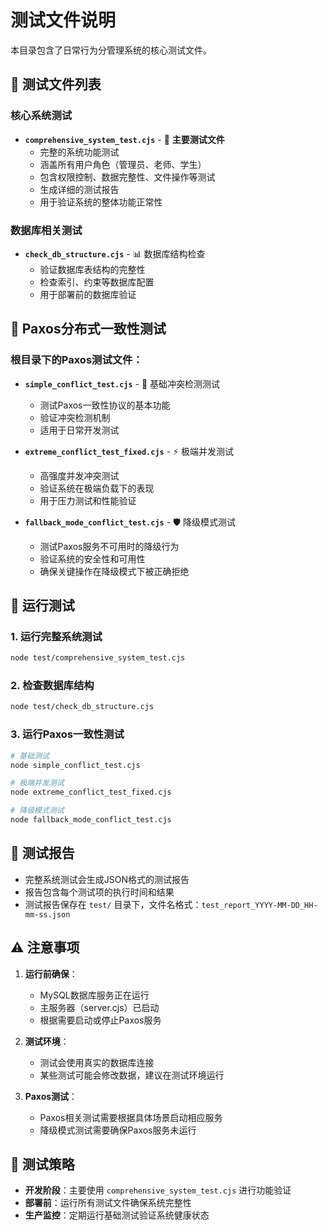 # 测试文件说明

本目录包含了日常行为分管理系统的核心测试文件。

## 🧪 测试文件列表

### 核心系统测试
- **`comprehensive_system_test.cjs`** - 🎯 **主要测试文件**
  - 完整的系统功能测试
  - 涵盖所有用户角色（管理员、老师、学生）
  - 包含权限控制、数据完整性、文件操作等测试
  - 生成详细的测试报告
  - 用于验证系统的整体功能正常性

### 数据库相关测试
- **`check_db_structure.cjs`** - 📊 数据库结构检查
  - 验证数据库表结构的完整性
  - 检查索引、约束等数据库配置
  - 用于部署前的数据库验证

## 🔧 Paxos分布式一致性测试

### 根目录下的Paxos测试文件：
- **`simple_conflict_test.cjs`** - 🎯 基础冲突检测测试
  - 测试Paxos一致性协议的基本功能
  - 验证冲突检测机制
  - 适用于日常开发测试

- **`extreme_conflict_test_fixed.cjs`** - ⚡ 极端并发测试
  - 高强度并发冲突测试
  - 验证系统在极端负载下的表现
  - 用于压力测试和性能验证

- **`fallback_mode_conflict_test.cjs`** - 🛡️ 降级模式测试
  - 测试Paxos服务不可用时的降级行为
  - 验证系统的安全性和可用性
  - 确保关键操作在降级模式下被正确拒绝

## 🚀 运行测试

### 1. 运行完整系统测试
```bash
node test/comprehensive_system_test.cjs
```

### 2. 检查数据库结构
```bash
node test/check_db_structure.cjs
```

### 3. 运行Paxos一致性测试
```bash
# 基础测试
node simple_conflict_test.cjs

# 极端并发测试
node extreme_conflict_test_fixed.cjs

# 降级模式测试
node fallback_mode_conflict_test.cjs
```

## 📝 测试报告

- 完整系统测试会生成JSON格式的测试报告
- 报告包含每个测试项的执行时间和结果
- 测试报告保存在 `test/` 目录下，文件名格式：`test_report_YYYY-MM-DD_HH-mm-ss.json`

## ⚠️ 注意事项

1. **运行前确保**：
   - MySQL数据库服务正在运行
   - 主服务器（server.cjs）已启动
   - 根据需要启动或停止Paxos服务

2. **测试环境**：
   - 测试会使用真实的数据库连接
   - 某些测试可能会修改数据，建议在测试环境运行

3. **Paxos测试**：
   - Paxos相关测试需要根据具体场景启动相应服务
   - 降级模式测试需要确保Paxos服务未运行

## 🎯 测试策略

- **开发阶段**：主要使用 `comprehensive_system_test.cjs` 进行功能验证
- **部署前**：运行所有测试文件确保系统完整性
- **生产监控**：定期运行基础测试验证系统健康状态
